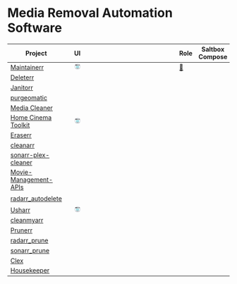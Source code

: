 # Media Removal Automation Software
| Project                                                                 	| <img src=assets/docker.svg width="84"> 	 | UI                                     	| <img src=assets/radarr.svg width="84"> 	| <img src=assets/sonarr.svg width="84">       	| <img src=assets/lidarr.svg width="84"> 	| <img src=assets/plex.svg width="84">  	| <img src=assets/jellyfin.svg width="84"> 	| <img src=assets/emby.svg width="84">         	| <img src=assets/tautulli.svg width="84"> 	| <img src=assets/jellystat.svg width="84"> 	| <img src=assets/trakt.svg width="84"> 	| <img src=assets/overseerr.svg width="84"> 	| <img src=assets/jellyseerr.svg width="84"> 	|  	| <img src=assets/rutorrent.svg width="84"> 	| <img src=assets/qbittorrent.svg width="84">  	| <img src=assets/transmission.svg width="84"> 	| Role                                                                 	| Saltbox Compose 	| 🏳 	|
|-------------------------------------------------------------------------	|------------------------------------------|----------------------------------------	|----------------------------------------	|----------------------------------------------	|----------------------------------------	|---------------------------------------	|------------------------------------------	|----------------------------------------------	|------------------------------------------	|-------------------------------------------	|---------------------------------------	|-------------------------------------------	|--------------------------------------------	|---------------------------------------	|-------------------------------------------	|----------------------------------------------	|----------------------------------------------	|----------------------------------------------------------------------	|-----------------	|---	|
| [Maintainerr](https://github.com/jorenn92/Maintainerr)                  	| <img src=assets/docker.svg width="84"> 	 | <img src=assets/web-ui.svg width="84"> 	| <img src=assets/radarr.svg width="84"> 	| <img src=assets/sonarr.svg width="84">       	|   	| <img src=assets/plex.svg width="84">  	|     	|         	|     	|      	|  	| <img src=assets/overseerr.svg width="84"> 	|       	|  	|      	|         	|         	| [🔗](https://github.com/saltyorg/Sandpit/tree/main/roles/maintainerr) 	|                 	|   	|
| [Deleterr](https://github.com/rfsbraz/deleterr)                         	| <img src=assets/docker.svg width="84"> 	 |                                        	| <img src=assets/radarr.svg width="84"> 	| <img src=assets/construction.svg width="84"> 	|   	| <img src=assets/plex.svg width="84">  	|     	|         	| <img src=assets/tautulli.svg width="84"> 	|      	| <img src=assets/trakt.svg width="84"> 	|      	|       	|  	|      	|         	|         	|                                                                      	|                 	| 🆕 	|
| [Janitorr](https://github.com/Schaka/janitorr)                          	| <img src=assets/docker.svg width="84"> 	 |                                        	| <img src=assets/radarr.svg width="84"> 	| <img src=assets/sonarr.svg width="84">       	|   	|  	| <img src=assets/jellyfin.svg width="84"> 	|         	|     	|      	|  	|      	| <img src=assets/jellyseerr.svg width="84"> 	|  	|      	| <img src=assets/construction.svg width="84"> 	| <img src=assets/construction.svg width="84"> 	|                                                                      	|                 	| 🆕 	|
| [purgeomatic](https://github.com/ASK-ME-ABOUT-LOOM/purgeomatic)         	| <img src=assets/docker.svg width="84"> 	 |                                        	| <img src=assets/radarr.svg width="84"> 	| <img src=assets/sonarr.svg width="84">       	|   	|  	|     	|         	| <img src=assets/tautulli.svg width="84"> 	|      	|  	| <img src=assets/overseerr.svg width="84"> 	|       	|  	|      	|         	|         	|                                                                      	|                 	| 🆕 	|
| [Media Cleaner](https://github.com/Supergamer1337/media-cleaner)        	| 	                                        |                                        	| <img src=assets/radarr.svg width="84"> 	| <img src=assets/sonarr.svg width="84">       	|   	| <img src=assets/plex.svg width="84">  	|     	|         	| <img src=assets/tautulli.svg width="84"> 	|      	|  	| <img src=assets/overseerr.svg width="84"> 	|       	|  	|      	|         	|         	|                                                                      	|                 	|   	|
| [Home Cinema Toolkit](https://github.com/luluhoc/home-cinema-toolkit)   	| <img src=assets/docker.svg width="84"> 	 | <img src=assets/web-ui.svg width="84"> 	| <img src=assets/radarr.svg width="84"> 	|         	|   	|  	|     	|         	|     	|      	|  	|      	|       	|  	|      	|         	|         	|                                                                      	|                 	| 🗃 	|
| [Eraserr](https://github.com/everettsouthwick/Eraserr)                  	| <img src=assets/docker.svg width="84"> 	 |                                        	| <img src=assets/radarr.svg width="84"> 	| <img src=assets/sonarr.svg width="84">       	|   	| <img src=assets/plex.svg width="84">  	|     	|         	|     	|      	|  	| <img src=assets/overseerr.svg width="84"> 	|       	|  	|      	|         	|         	|                                                                      	|                 	| 🆕 	|
| [cleanarr](https://github.com/hrenard/cleanarr)                         	| <img src=assets/docker.svg width="84"> 	 |                                        	| <img src=assets/radarr.svg width="84"> 	| <img src=assets/sonarr.svg width="84">       	|   	|  	|     	|         	|     	|      	|  	|      	|       	|  	|      	|         	|         	|                                                                      	|                 	|   	|
| [sonarr-plex-cleaner](https://github.com/antifuchs/sonarr-plex-cleaner) 	| 	                                        |                                        	|   	| <img src=assets/sonarr.svg width="84">       	|   	| <img src=assets/plex.svg width="84">  	| <img src=assets/jellyfin.svg width="84"> 	| <img src=assets/construction.svg width="84"> 	|     	|      	|  	|      	|       	|  	|      	|         	|         	|                                                                      	|                 	|   	|
| [Movie-Management-APIs](https://github.com/Shadow229/Server-API-Calls)  	| 	                                        |                                        	| <img src=assets/radarr.svg width="84"> 	|         	|   	| <img src=assets/plex.svg width="84">  	|     	|         	|     	|      	|  	| <img src=assets/overseerr.svg width="84"> 	|       	|  	|      	|         	|         	|                                                                      	|                 	|   	|
| [radarr_autodelete](https://github.com/JCSynthTux/radarr_autodelete)    	| 	                                        |                                        	| <img src=assets/radarr.svg width="84"> 	|         	|   	|  	|     	|         	|     	|      	|  	|      	|       	|  	|      	|         	|         	|                                                                      	|                 	| 🗃 	|
| [Usharr](https://github.com/nicholasodonnell/usharr)                    	| <img src=assets/docker.svg width="84"> 	 | <img src=assets/web-ui.svg width="84"> 	| <img src=assets/radarr.svg width="84"> 	|         	|   	|  	|     	|         	| <img src=assets/tautulli.svg width="84"> 	|      	|  	|      	|       	|  	|      	|         	|         	|                                                                      	|                 	| 🆕 	|
| [cleanmyarr](https://github.com/navilg/cleanmyarr)                      	| <img src=assets/docker.svg width="84"> 	 |                                        	| <img src=assets/radarr.svg width="84"> 	| <img src=assets/construction.svg width="84"> 	|   	|  	|     	|         	|     	|      	|  	|      	|       	|  	|      	|         	|         	|                                                                      	|                 	|   	|
| [Prunerr](https://github.com/JakeLunn/prunerr)                          	| 	                                        |                                        	| <img src=assets/radarr.svg width="84"> 	| <img src=assets/sonarr.svg width="84">       	|   	| <img src=assets/plex.svg width="84">  	|     	|         	|     	|      	|  	| <img src=assets/overseerr.svg width="84"> 	|       	|  	|      	|         	|         	|                                                                      	|                 	| 🆕 	|
| [radarr_prune](https://github.com/marc0janssen/radarr_prune)            	| 	                                        |                                        	| <img src=assets/radarr.svg width="84"> 	|         	|   	|  	|     	|         	|     	|      	|  	|      	|       	|  	|      	|         	|         	|                                                                      	|                 	| 🆕 	|
| [sonarr_prune](https://github.com/marc0janssen/sonarr_prune)            	| 	                                        |                                        	|   	| <img src=assets/sonarr.svg width="84">       	|   	|  	|     	|         	|     	|      	|  	|      	|       	|  	|      	|         	|         	|                                                                      	|                 	| 🆕 	|
| [Clex](https://github.com/NCRoxas/clex)                                 	| 	                                        |                                        	| <img src=assets/radarr.svg width="84"> 	| <img src=assets/sonarr.svg width="84">       	|   	| <img src=assets/plex.svg width="84">  	|     	|         	|     	|      	|  	|      	|       	|  	|      	|         	|         	|                                                                      	|                 	|   	|
| [Housekeeper](https://github.com/mattburchett/Housekeeper)              	| 	                                        |                                        	| <img src=assets/radarr.svg width="84"> 	| <img src=assets/sonarr.svg width="84">       	|   	| <img src=assets/plex.svg width="84">  	|     	|         	| <img src=assets/tautulli.svg width="84"> 	|      	|  	|      	|       	|  	|      	|         	|         	|                                                                      	|                 	|   	|